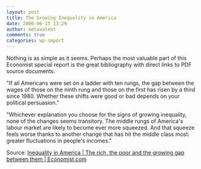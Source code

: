 ```yaml
---
layout: post
title: The Growing Inequality in America
date: 2006-06-15 13:29
author: metavalent
comments: true
categories: wp-import
---
```

Nothing is as simple as it seems.  Perhaps the most valuable part of this Economist special report is the great bibliography with direct links to PDF source documents.

"If all Americans were set on a ladder with ten rungs, the gap between the wages of those on the ninth rung and those on the first has risen by a third since 1980.   Whether these shifts were good or bad depends on your political persuasion."

"Whichever explanation you choose for the signs of growing inequality, none of the changes seems transitory. The middle rungs of America's labour market are likely to become ever more squeezed. And that squeeze feels worse thanks to another change that has hit the middle class most: greater fluctuations in people's incomes."

Source: <a href="https://www.economist.com/world/displaystory.cfm?story_id=7055911">Inequality in America | The rich, the poor and the growing gap between them | Economist.com</a>
